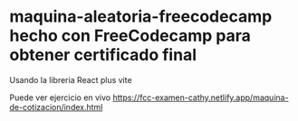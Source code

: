 # maquina-aleatoria-freecodecamp hecho con FreeCodecamp para obtener certificado final

Usando la libreria React plus vite

Puede ver ejercicio en vivo https://fcc-examen-cathy.netlify.app/maquina-de-cotizacion/index.html
